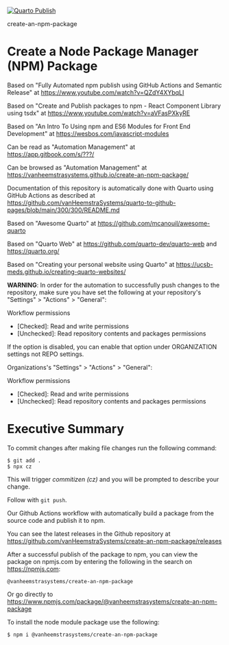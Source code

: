 [![Quarto Publish](https://github.com/vanHeemstraSystems/create-an-npm-package/actions/workflows/publish.yml/badge.svg)](https://github.com/vanHeemstraSystems/create-an-npm-package/actions/workflows/publish.yml)

create-an-npm-package
# Create a Node Package Manager (NPM) Package

Based on "Fully Automated npm publish using GitHub Actions and Semantic Release" at https://www.youtube.com/watch?v=QZdY4XYbqLI

Based on "Create and Publish packages to npm - React Component Library using tsdx" at https://www.youtube.com/watch?v=aVFasPXkyRE

Based on "An Intro To Using npm and ES6 Modules for Front End Development" at https://wesbos.com/javascript-modules

Can be read as "Automation Management" at https://app.gitbook.com/s/???/

Can be browsed as "Automation Management" at https://vanheemstrasystems.github.io/create-an-npm-package/

Documentation of this repository is automatically done with Quarto using GitHub Actions as described at https://github.com/vanHeemstraSystems/quarto-to-github-pages/blob/main/300/300/README.md

Based on "Awesome Quarto" at https://github.com/mcanouil/awesome-quarto

Based on "Quarto Web" at https://github.com/quarto-dev/quarto-web and https://quarto.org/

Based on "Creating your personal website using Quarto" at https://ucsb-meds.github.io/creating-quarto-websites/

**WARNING**: In order for the automation to successfully push changes to the repository, make sure you have set the following at your repository's "Settings" > "Actions" > "General":

Workflow permissions

- [Checked]: Read and write permissions
- [Unchecked]: Read repository contents and packages permissions

If the option is disabled, you can enable that option under ORGANIZATION settings not REPO settings.

Organizations's "Settings" > "Actions" > "General":

Workflow permissions

- [Checked]: Read and write permissions
- [Unchecked]: Read repository contents and packages permissions

# Executive Summary

To commit changes after making file changes run the following command:

```
$ git add .
$ npx cz
```

This will trigger *commitizen (cz)* and you will be prompted to describe your change. 

Follow with ```git push```.

Our Github Actions workflow with automatically build a package from the source code and publish it to npm.

You can see the latest releases in the Github repository at https://github.com/vanHeemstraSystems/create-an-npm-package/releases

After a successful publish of the package to npm, you can view the package on npmjs.com by entering the following in the search on https://npmjs.com:

```
@vanheemstrasystems/create-an-npm-package
```

Or go directly to https://www.npmjs.com/package/@vanheemstrasystems/create-an-npm-package

To install the node module package use the following:

```
$ npm i @vanheemstrasystems/create-an-npm-package
```
